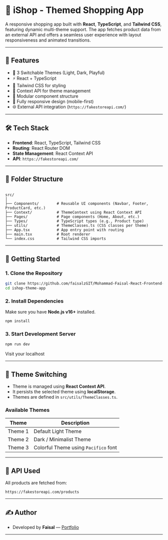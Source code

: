 # 🛒 iShop - Themed Shopping App

A responsive shopping app built with **React**, **TypeScript**, and **Tailwind CSS**, featuring dynamic multi-theme support. The app fetches product data from an external API and offers a seamless user experience with layout responsiveness and animated transitions.

---

## 🚀 Features

- 🎨 3 Switchable Themes (Light, Dark, Playful)
- ⚡ React + TypeScript
- 💨 Tailwind CSS for styling
- 🧠 Context API for theme management
- 🧩 Modular component structure
- 📱 Fully responsive design (mobile-first)
- 🌐 External API integration (`https://fakestoreapi.com/`)

---

## 🛠️ Tech Stack

- **Frontend**: React, TypeScript, Tailwind CSS
- **Routing**: React Router DOM
- **State Management**: React Context API
- **API**: `https://fakestoreapi.com/`

---

## 📂 Folder Structure

```

src/
│
├── Components/        # Reusable UI components (Navbar, Footer, ProductCard, etc.)
├── Context/           # ThemeContext using React Context API
├── Pages/             # Page components (Home, About, etc.)
├── Types/             # TypeScript types (e.g., Product type)
├── utils/             # ThemeClasses.ts (CSS classes per theme)
├── App.tsx            # App entry point with routing
├── main.tsx           # Root renderer
└── index.css          # Tailwind CSS imports

````

---

## 💾 Getting Started

### 1. Clone the Repository

```bash
git clone https://github.com/faisalzGIT/Mohammad-Faisal-React-Frontend-Developer
cd ishop-theme-app
````

### 2. Install Dependencies

Make sure you have **Node.js v16+** installed.

```bash
npm install
```

### 3. Start Development Server

```bash
npm run dev
```

Visit your localhost

---

## 🌈 Theme Switching

* Theme is managed using **React Context API**.
* It persists the selected theme using **localStorage**.
* Themes are defined in `src/utils/ThemeClasses.ts`.

### Available Themes

| Theme   | Description                          |
| ------- | ------------------------------------ |
| Theme 1 | Default Light Theme                  |
| Theme 2 | Dark / Minimalist Theme              |
| Theme 3 | Colorful Theme using `Pacifico` font |

---

## 🧪 API Used

All products are fetched from:

```
https://fakestoreapi.com/products
```

---

## ✍️ Author

* Developed by **Faisal** — [Portfolio](https://faisalzportfolio.netlify.app)

---